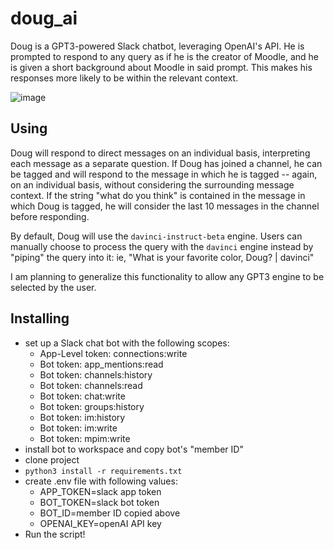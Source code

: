 # doug_ai
Doug is a GPT3-powered Slack chatbot, leveraging OpenAI's API. He is prompted to respond to any query as if he is the creator of Moodle, and he is given a short background about Moodle in said prompt. This makes his responses more likely to be within the relevant context.

![image](https://user-images.githubusercontent.com/33644013/142739607-6299a303-563a-44dd-a338-0f0174671a65.png)
## Using
Doug will respond to direct messages on an individual basis, interpreting each message as a separate question. If Doug has joined a channel, he can be tagged and will respond to the message in which he is tagged -- again, on an individual basis, without considering the surrounding message context. If the string "what do you think" is contained in the message in which Doug is tagged, he will consider the last 10 messages in the channel before responding.

By default, Doug will use the `davinci-instruct-beta` engine. Users can manually choose to process the query with the `davinci` engine instead by "piping" the query into it: ie, "What is your favorite color, Doug? | davinci"

I am planning to generalize this functionality to allow any GPT3 engine to be selected by the user.
## Installing
- set up a Slack chat bot with the following scopes:
  + App-Level token: connections:write
  + Bot token: app_mentions:read
  + Bot token: channels:history
  + Bot token: channels:read
  + Bot token: chat:write
  + Bot token: groups:history
  + Bot token: im:history
  + Bot token: im:write
  + Bot token: mpim:write
- install bot to workspace and copy bot's "member ID"
- clone project
- `python3 install -r requirements.txt`
- create .env file with following values:
  + APP_TOKEN=slack app token
  + BOT_TOKEN=slack bot token
  + BOT_ID=member ID copied above
  + OPENAI_KEY=openAI API key
- Run the script!
